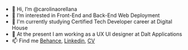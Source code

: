 - 👋 Hi, I’m @carolinaorellana
- 👀 I’m interested in Front-End and Back-End Web Deployment
- 🌱 I'm currently studying Certified Tech Developer career at Digital House
- 💞️ At the present I am working as a UX UI designer at Dalt Applications
- 📫 Find me <a href="https://www.behance.net/cnorellanam">Behance</a>, <a href="https://www.linkedin.com/in/cnorellanam">Linkedin<a/>, <a href="https://drive.google.com/file/d/11i0yqdM65IXvLGV5Kmo0XKC5OWgj8MMf/view?usp=sharing">CV</a>

<!---
carolinaorellana/carolinaorellana is a ✨ special ✨ repository because its `README.md` (this file) appears on your GitHub profile.
You can click the Preview link to take a look at your changes.
--->
